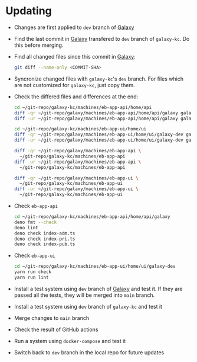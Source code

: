 # Updating

- Changes are first applied to `dev` branch of
  [Galaxy](https://github.com/emrahcom/galaxy)

- Find the last commit in [Galaxy](https://github.com/emrahcom/galaxy)
  transfered to `dev` branch of `galaxy-kc`. Do this before merging.

- Find all changed files since this commit in
  [Galaxy](https://github.com/emrahcom/galaxy):

  ```bash
  git diff --name-only <COMMIT-SHA>
  ```

- Syncronize changed files with `galaxy-kc`'s `dev` branch. For files which are
  not customized for `galaxy-kc`, just copy them.

- Check the differed files and differences at the end:

  ```bash
  cd ~/git-repo/galaxy-kc/machines/eb-app-api/home/api
  diff -qr ~/git-repo/galaxy/machines/eb-app-api/home/api/galaxy galaxy
  diff -ur ~/git-repo/galaxy/machines/eb-app-api/home/api/galaxy galaxy

  cd ~/git-repo/galaxy-kc/machines/eb-app-ui/home/ui
  diff -qr ~/git-repo/galaxy/machines/eb-app-ui/home/ui/galaxy-dev galaxy-dev
  diff -ur ~/git-repo/galaxy/machines/eb-app-ui/home/ui/galaxy-dev galaxy-dev

  diff -qr ~/git-repo/galaxy/machines/eb-app-api \
    ~/git-repo/galaxy-kc/machines/eb-app-api
  diff -ur ~/git-repo/galaxy/machines/eb-app-api \
    ~/git-repo/galaxy-kc/machines/eb-app-api

  diff -qr ~/git-repo/galaxy/machines/eb-app-ui \
    ~/git-repo/galaxy-kc/machines/eb-app-ui
  diff -ur ~/git-repo/galaxy/machines/eb-app-ui \
    ~/git-repo/galaxy-kc/machines/eb-app-ui
  ```

- Check `eb-app-api`

  ```bash
  cd ~/git-repo/galaxy-kc/machines/eb-app-api/home/api/galaxy
  deno fmt --check
  deno lint
  deno check index-adm.ts
  deno check index-pri.ts
  deno check index-pub.ts
  ```

- Check `eb-app-ui`

  ```bash
  cd ~/git-repo/galaxy-kc/machines/eb-app-ui/home/ui/galaxy-dev
  yarn run check
  yarn run lint
  ```

- Install a test system using `dev` branch of
  [Galaxy](https://github.com/emrahcom/galaxy) and test it. If they are passed
  all the tests, they will be merged into `main` branch.

- Install a test system using `dev` branch of `galaxy-kc` and test it

- Merge changes to `main` branch

- Check the result of GitHub actions

- Run a system using `docker-compose` and test it

- Switch back to `dev` branch in the local repo for future updates
